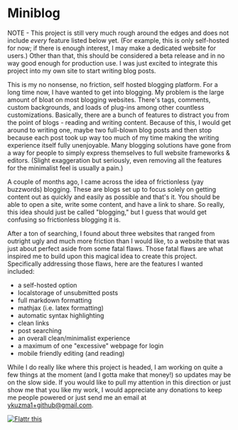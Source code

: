 Miniblog
========

NOTE - This project is still very much rough around the edges and does not include *every* feature listed below yet. (For example, this is only self-hosted for now; if there is enough interest, I may make a dedicated website for users.) Other than that, this should be considered a beta release and in no way good enough for production use. I was just excited to integrate this project into my own site to start writing blog posts.

This is my no nonsense, no friction, self hosted blogging platform. For a long time now, I have wanted to get into blogging. My problem is the large amount of bloat on most blogging websites. There's tags, comments, custom backgrounds, and loads of plug-ins among other countless customizations. Basically, there are a bunch of features to distract you from the point of blogs - reading and writing content. Because of this, I would get around to writing one, maybe two full-blown blog posts and then stop because each post took up way too much of my time making the writing experience itself fully unenjoyable. Many blogging solutions have gone from a way for people to simply express themselves to full website frameworks & editors. (Slight exaggeration but seriously, even removing all the features for the minimalist feel is usually a pain.)

A couple of months ago, I came across the idea of frictionless (yay buzzwords) blogging. These are blogs set up to focus solely on getting content out as quickly and easily as possible and that's it. You should be able to open a site, write some content, and have a link to share. So really, this idea should just be called "blogging," but I guess that would get confusing so frictionless blogging it is.

After a ton of searching, I found about three websites that ranged from outright ugly and much more friction than I would like, to a website that was just about perfect aside from some fatal flaws. Those fatal flaws are what inspired me to build upon this magical idea to create this project. Specifically addressing those flaws, here are the features I wanted included:
* a self-hosted option
* localstorage of unsubmitted posts
* full markdown formatting
* mathjax (i.e. latex formatting)
* automatic syntax highlighting
* clean links
* post searching
* an overall clean/minimalist experience
* a maximum of one "excessive" webpage for login
* mobile friendly editing (and reading)

While I do really like where this project is headed, I am working on quite a few things at the moment (and I gotta make that money!) so updates may be on the slow side. If you would like to pull my attention in this direction or just show me that you like my work, I would appreciate any donations to keep me people powered or just send me an email at ykuzma1+github@gmail.com.

<a href="http://flattr.com/thing/1222424/ykuzma1-on-GitHub" target="_blank">
  <img src="http://api.flattr.com/button/flattr-badge-large.png" alt="Flattr this" title="Flattr this" border="0" />
</a>
